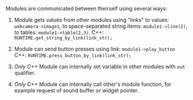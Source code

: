 Modules are communicated between theirself using several ways:

1. Module gets values from other modules using "links" to values: `webcamera->image1`, to space-separated string items: `module1->line(2)`, to tables: `module1->table(2,3)`.
C++: `RUNTIME.get_string_by_link(link_str);`

2. Module can send button presses using link: `module1->play_button`  
C++: `RUNTIME.press_button_by_link(link_str);`

3. *Only C++* Module can internally set variable in other modules with `out` qualifier.

4. *Only C++* Module can internally call other's module function, for example request of sound buffer or widget pointer.